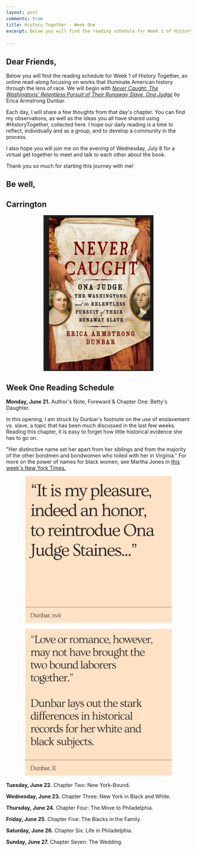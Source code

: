 ```yaml
---
layout: post
comments: true
title: History Together - Week One
excerpt: Below you will find the reading schedule for Week 1 of History Together, an online read-along focusing on works that illuminate American history through the lens of race. We will begin with Never Caught - The Washingtons' Relentless Pursuit of Their Runaway Slave, Ona Judge by Erica Armstrong Dunbar.

---
```


## Dear Friends,

Below you will find the reading schedule for Week 1 of History Together, an online read-along focusing on works that illuminate American history through the lens of race. We will begin with [*Never Caught: The Washingtons' Relentless Pursuit of Their Runaway Slave, Ona Judge*](http://ericaarmstrongdunbar.com/nevercaught-ericaarmstrongdunbar) by Erica Armstrong Dunbar. 

Each day, I will share a few thoughts from that day's chapter. You can find my observations, as well as the ideas you all have shared using #HistoryTogether, collected here. I hope our daily reading is a time to reflect, individually and as a group, and to develop a community in the process.

I also hope you will join me on the evening of Wednesday, July 8 for a virtual get together to meet and talk to each other about the book.

Thank you so much for starting this journey with me!

## Be well,
## Carrington

<p align="center">
  <img width="300" height="425" src="https://raw.githubusercontent.com/lcobrion/lcobrion.github.io/master/images/screen-shot-2017-02-16-at-11-19-43-pm.png">
</p>

## Week One Reading Schedule

**Monday, June 21.** Author's Note, Foreward & Chapter One: Betty's Daughter.

In this opening, I am struck by Dunbar's footnote on the use of enslavement vs. slave, a topic that has been much discussed in the last few weeks. Reading this chapter, it is easy to forget how little historical evidence she has to go on.

"Her distinctive name set her apart from her siblings and from the majority of the other bondmen and bondwomen who toiled with her in Virginia." For more on the power of names for black women, see Martha Jones in [this week's New York Times.](http://www.nytimes.com/2020/06/18/style/self-care/sojourner-truth-harriet-tubman-slavery-names.html)

<p align="center">
  <img width="400" height="400" src="https://raw.githubusercontent.com/lcobrion/lcobrion.github.io/master/images/Day1_1.png">
</p>

<p align="center">
  <img width="400" height="400" src="https://raw.githubusercontent.com/lcobrion/lcobrion.github.io/master/images/Day1_2.png">
</p>

**Tuesday, June 22.** Chapter Two: New York-Bound.

**Wednesday, June 23.** Chapter Three: New York in Black and White.

**Thursday, June 24.** Chapter Four: The Move to Philadelphia.

**Friday, June 25.** Chapter Five: The Blacks in the Family.

**Saturday, June 26.** Chapter Six: Life in Philadelphia.

**Sunday, June 27.** Chapter Seven: The Wedding.
